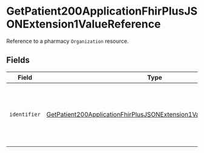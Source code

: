 # GetPatient200ApplicationFhirPlusJSONExtension1ValueReference

Reference to a pharmacy `Organization` resource.


## Fields

| Field                                                                                                                                                                       | Type                                                                                                                                                                        | Required                                                                                                                                                                    | Description                                                                                                                                                                 |
| --------------------------------------------------------------------------------------------------------------------------------------------------------------------------- | --------------------------------------------------------------------------------------------------------------------------------------------------------------------------- | --------------------------------------------------------------------------------------------------------------------------------------------------------------------------- | --------------------------------------------------------------------------------------------------------------------------------------------------------------------------- |
| `identifier`                                                                                                                                                                | [GetPatient200ApplicationFhirPlusJSONExtension1ValueReferenceIdentifier](../../models/operations/getpatient200applicationfhirplusjsonextension1valuereferenceidentifier.md) | :heavy_check_mark:                                                                                                                                                          | Wrapper object for the patient's nominated pharmacy organisation code.                                                                                                      |